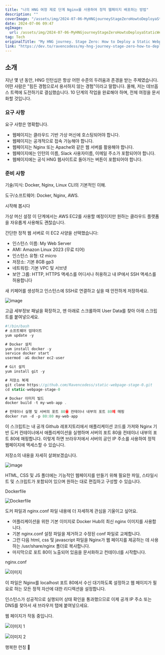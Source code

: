 ```yaml
---
title: "나의 HNG 여정 제로 단계 Nginx를 사용하여 정적 웹페이지 배포하는 방법"
description: ""
coverImage: "/assets/img/2024-07-06-MyHNGjourneyStageZeroHowtoDeployaStaticWebpageUsingNginx_0.png"
date: 2024-07-06 09:47
ogImage:
  url: /assets/img/2024-07-06-MyHNGjourneyStageZeroHowtoDeployaStaticWebpageUsingNginx_0.png
tag: Tech
originalTitle: "My HNG journey. Stage Zero: How to Deploy a Static Webpage Using Nginx"
link: "https://dev.to/ravencodess/my-hng-journey-stage-zero-how-to-deploy-a-static-webpage-using-nginx-55ij"
---
```


## 소개

지난 몇 년 동안, HNG 인턴십은 항상 어떤 수준의 두려움과 존경을 받는 주제였습니다. 어떤 사람은 "힘든 경험으로서 용서하지 않는 경험"이라고 말합니다.
올해, 저는 데브옵스 트랙에 도전하기로 결심했습니다. 10 단계의 작업을 완료해야 하며, 전체 여정을 문서화할 것입니다.

### 요구 사항

요구 사항은 명확합니다.

<div class="content-ad"></div>

- 웹페이지는 클라우드 기반 가상 머신에 호스팅되어야 합니다.
- 웹페이지는 공개적으로 접속 가능해야 합니다.
- 웹페이지는 Nginx 또는 Apache와 같은 웹 서버를 활용해야 합니다.
- 웹페이지에는 인턴의 이름, Slack 사용자이름, 이메일 주소가 포함되어야 합니다.
- 웹페이지에는 공식 HNG 웹사이트로 돌아가는 버튼이 포함되어야 합니다.

### 준비 사항

기술/지식: Docker, Nginx, Linux CLI의 기본적인 이해.

도구/소프트웨어: Docker, Nginx, AWS.

<div class="content-ad"></div>

시작해 봅시다

가상 머신 설정
이 단계에서는 AWS EC2를 사용할 예정이지만 원하는 클라우드 플랫폼을 자유롭게 사용해도 괜찮습니다.

간단한 정적 웹 서버로 이 EC2 사양을 선택했습니다:

- 인스턴스 이름: My Web Server
- AMI: Amazon Linux 2023 (무료 티어)
- 인스턴스 유형: t2 micro
- 저장소: 기본 8GB gp3
- 네트워킹: 기본 VPC 및 서브넷
- 보안 그룹: HTTP, HTTPS 액세스를 어디서나 허용하고 내 IP에서 SSH 액세스를 허용합니다

<div class="content-ad"></div>

새 키페어를 생성하고 인스턴스에 SSH로 연결하고 싶을 때 안전하게 저장하세요.

![image](/assets/img/2024-07-06-MyHNGjourneyStageZeroHowtoDeployaStaticWebpageUsingNginx_0.png)

고급 세부정보 패널을 확장하고, 맨 아래로 스크롤하여 User Data를 찾아 아래 스크립트를 붙여넣으세요.

```js
#!/bin/bash
# 소프트웨어 업데이트
yum update -y

# Docker 설치
yum install docker -y
service docker start
usermod -aG docker ec2-user

# Git 설치
yum install git -y

# 저장소 복제
git clone https://github.com/Ravencodess/static-webpage-stage-0.git
cd static-webpage-stage-0

# Docker 이미지 빌드
docker build -t my-web-app .

# 컨테이너 실행 및 서버의 포트 80을 컨테이너 내부의 포트 80에 매핑
docker run -d -p 80:80 my-web-app
```

<div class="content-ad"></div>

이 스크립트는 내 공개 Github 레포지토리에서 애플리케이션 코드를 가져와 Nginx 기반 도커 컨테이너에서 애플리케이션을 실행하며 서버의 포트 80을 컨테이너 내부의 포트 80에 매핑합니다. 이렇게 하면 브라우저에서 서버의 공인 IP 주소를 사용하여 정적 웹페이지에 액세스할 수 있습니다.

저장소의 내용을 자세히 살펴보겠습니다.

![image](/assets/img/2024-07-06-MyHNGjourneyStageZeroHowtoDeployaStaticWebpageUsingNginx_1.png)

HTML, CSS 및 JS 폴더에는 기능적인 웹페이지를 만들기 위해 필요한 파일, 스타일시트 및 스크립트가 포함되어 있으며 원하는 대로 편집하고 구성할 수 있습니다.

<div class="content-ad"></div>

Dockerfile

![Dockerfile](/assets/img/2024-07-06-MyHNGjourneyStageZeroHowtoDeployaStaticWebpageUsingNginx_2.png)

도커 파일과 nginx.conf 파일 내용에 더 자세하게 관심을 기울이고 싶어요.

<div class="content-ad"></div>

- 어플리케이션을 위한 기본 이미지로 Docker Hub의 최신 nginx 이미지를 사용합니다.
- 기본 nginx.conf 설정 파일을 제거하고 수정된 conf 파일로 교체합니다.
- 그런 다음 html, css 및 javascript 파일을 Nginx가 웹 페이지를 제공하는 데 사용하는 /usr/share/nginx 폴더로 복사합니다.
- 마지막으로 포트 80이 노출되어 있음을 문서화하고 컨테이너를 시작합니다.

nginx.conf

![이미지](/assets/img/2024-07-06-MyHNGjourneyStageZeroHowtoDeployaStaticWebpageUsingNginx_3.png)

이 파일은 Nginx를 localhost 포트 80에서 수신 대기하도록 설정하고 웹 페이지가 필요로 하는 모든 정적 자산에 대한 리디렉션을 설정합니다.

<div class="content-ad"></div>

인스턴스가 성공적으로 실행되어 상태 확인을 통과했으므로 이제 공개 IP 주소 또는 DNS를 찾아서 새 브라우저 탭에 붙여넣으세요.

웹 페이지가 작동 중입니다.

![이미지 1](/assets/img/2024-07-06-MyHNGjourneyStageZeroHowtoDeployaStaticWebpageUsingNginx_4.png)

![이미지 2](/assets/img/2024-07-06-MyHNGjourneyStageZeroHowtoDeployaStaticWebpageUsingNginx_5.png)

<div class="content-ad"></div>

행복한 런칭 🚀
